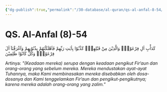 ```yaml
---
{"dg-publish":true,"permalink":"/30-database/al-quran/qs-al-anfal-8-54/"}
---
```



# QS. Al-Anfal (8)-54
كَدَأْبِ اٰلِ فِرْعَوْنَۙ وَالَّذِيْنَ مِنْ قَبْلِهِمْۚ  كَذَّبُوْا بِاٰيٰتِ رَبِّهِمْ فَاَهْلَكْنٰهُمْ بِذُنُوْبِهِمْ وَاَغْرَقْنَآ اٰلَ فِرْعَوْنَۚ وَكُلٌّ كَانُوْا ظٰلِمِيْنَ 

Artinya: *"(Keadaan mereka) serupa dengan keadaan pengikut Fir‘aun dan orang-orang yang sebelum mereka. Mereka mendustakan ayat-ayat Tuhannya, maka Kami membinasakan mereka disebabkan oleh dosa-dosanya dan Kami tenggelamkan Fir‘aun dan pengikut-pengikutnya; karena mereka adalah orang-orang yang zalim."*
